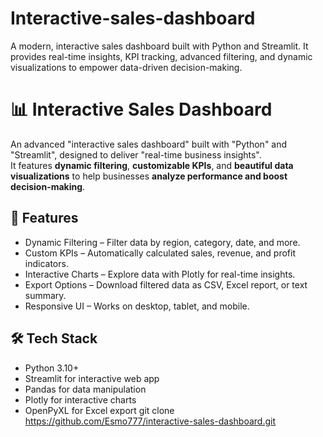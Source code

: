 # Interactive-sales-dashboard
A modern, interactive sales dashboard built with Python and Streamlit. It provides real-time insights, KPI tracking, advanced filtering, and dynamic visualizations to empower data-driven decision-making.
# 📊 Interactive Sales Dashboard

An advanced "interactive sales dashboard" built with "Python" and "Streamlit", designed to deliver "real-time business insights".  
It features **dynamic filtering**, **customizable KPIs**, and **beautiful data visualizations** to help businesses **analyze performance and boost decision-making**.

## 🚀 Features
- Dynamic Filtering – Filter data by region, category, date, and more.
- Custom KPIs – Automatically calculated sales, revenue, and profit indicators.
- Interactive Charts – Explore data with Plotly for real-time insights.
- Export Options – Download filtered data as CSV, Excel report, or text summary.
- Responsive UI – Works on desktop, tablet, and mobile.

## 🛠️ Tech Stack
- Python 3.10+
- Streamlit for interactive web app
- Pandas for data manipulation
- Plotly for interactive charts
- OpenPyXL for Excel export
git clone https://github.com/Esmo777/interactive-sales-dashboard.git
